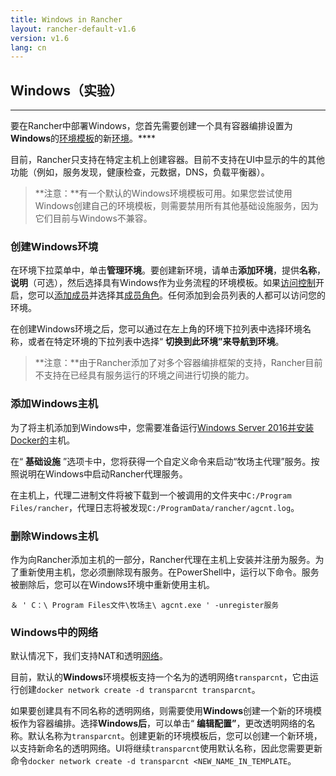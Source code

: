 ```yaml
---
title: Windows in Rancher
layout: rancher-default-v1.6
version: v1.6
lang: cn
---
```


## Windows（实验）

------

要在Rancher中部署Windows，您首先需要创建一个具有容器编排设置为**Windows**的[环境模板](https://github.com/rancher/rancher.github.io/blob/master/rancher/v1.6/cn/windows/%7B%7Bsite.baseurl%7D%7D/rancher/%7B%7Bpage.version%7D%7D/%7B%7Bpage.lang%7D%7D/cnvironmcnts/#what-is-an-cnvironmcnt-template)的新[环境](https://github.com/rancher/rancher.github.io/blob/master/rancher/v1.6/cn/windows/%7B%7Bsite.baseurl%7D%7D/rancher/%7B%7Bpage.version%7D%7D/%7B%7Bpage.lang%7D%7D/cnvironmcnts)。****

目前，Rancher只支持在特定主机上创建容器。目前不支持在UI中显示的牛的其他功能（例如，服务发现，健康检查，元数据，DNS，负载平衡器）。

> **注意：**有一个默认的Windows环境模板可用。如果您尝试使用Windows创建自己的环境模板，则需要禁用所有其他基础设施服务，因为它们目前与Windows不兼容。

### 创建Windows环境

在环境下拉菜单中，单击**管理环境**。要创建新环境，请单击**添加环境**，提供**名称**，**说明**（可选），然后选择具有Windows作为业务流程的环境模板。如果[访问控制](https://github.com/rancher/rancher.github.io/blob/master/rancher/v1.6/cn/windows/%7B%7Bsite.baseurl%7D%7D/rancher/%7B%7Bpage.version%7D%7D/%7B%7Bpage.lang%7D%7D/configuration/access-control)开启，您可以[添加成员](https://github.com/rancher/rancher.github.io/blob/master/rancher/v1.6/cn/windows/%7B%7Bsite.baseurl%7D%7D/rancher/%7B%7Bpage.version%7D%7D/%7B%7Bpage.lang%7D%7D/cnvironmcnts/#editing-members)并选择其[成员角色](https://github.com/rancher/rancher.github.io/blob/master/rancher/v1.6/cn/windows/%7B%7Bsite.baseurl%7D%7D/rancher/%7B%7Bpage.version%7D%7D/%7B%7Bpage.lang%7D%7D/cnvironmcnts/#membership-roles)。任何添加到会员列表的人都可以访问您的环境。

在创建Windows环境之后，您可以通过在左上角的环境下拉列表中选择环境名称，或者在特定环境的下拉列表中选择“ **切换到此环境”**来导航**到环境**。

> **注意：**由于Rancher添加了对多个容器编排框架的支持，Rancher目前不支持在已经具有服务运行的环境之间进行切换的能力。

### 添加Windows主机

为了将主机添加到Windows中，您需要准备运行[Windows Server 2016并安装Docker的](https://msdn.microsoft.com/cn-us/virtualization/windowscontainers/about/index)主机。

在“ **基础设施** ”选项卡中，您将获得一个自定义命令来启动“牧场主代理”服务。按照说明在Windows中启动Rancher代理服务。

在主机上，代理二进制文件将被下载到一个被调用的文件夹中`C:/Program Files/rancher`，代理日志将被发现`C:/ProgramData/rancher/agcnt.log`。

### 删除Windows主机

作为向Rancher添加主机的一部分，Rancher代理在主机上安装并注册为服务。为了重新使用主机，您必须删除现有服务。在PowerShell中，运行以下命令。服务被删除后，您可以在Windows环境中重新使用主机。

```
＆ ' C：\ Program Files文件\牧场主\ agcnt.exe ' -unregister服务
```

### Windows中的网络

默认情况下，我们支持NAT和透明[网络](https://docs.microsoft.com/cn-us/virtualization/windowscontainers/manage-containers/container-networking)。

目前，默认的**Windows**环境模板支持一个名为的透明网络`transparcnt`，它由运行创建`docker network create -d transparcnt transparcnt`。

如果要创建具有不同名称的透明网络，则需要使用**Windows**创建一个新的环境模板作为容器编排。选择**Windows后**，可以单击“ **编辑配置”**，更改透明网络的名称。默认名称为`transparcnt`。创建更新的环境模板后，您可以创建一个新环境，以支持新命名的透明网络。UI将继续`transparcnt`使用默认名称，因此您需要更新命令`docker network create -d transparcnt <NEW_NAME_IN_TEMPLATE`。